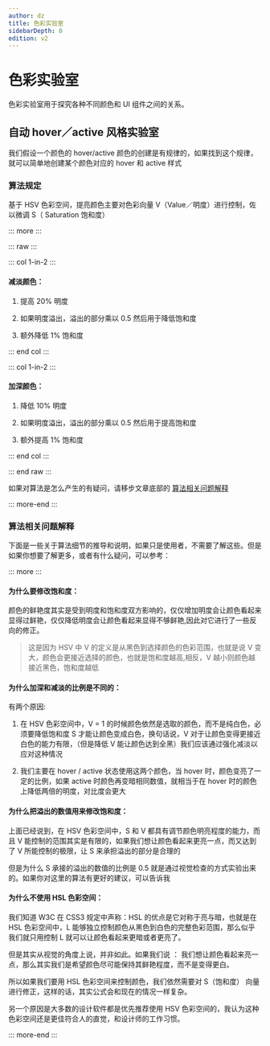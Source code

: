 ```yaml
---
author: dz
title: 色彩实验室
sidebarDepth: 0
edition: v2
---
```


# 色彩实验室

色彩实验室用于探究各种不同颜色和 UI 组件之间的关系。

## 自动 hover／active 风格实验室

我们假设一个颜色的 hover/active 颜色的创建是有规律的，如果找到这个规律，就可以简单地创建某个颜色对应的 hover 和 active 样式

### 算法规定

基于 HSV 色彩空间，提亮颜色主要对色彩向量 V（Value／明度）进行控制，佐以微调 S（ Saturation 饱和度）

::: more :::

::: raw :::

::: col 1-in-2 :::

#### 减淡颜色：

1. 提高 20% 明度

2. 如果明度溢出，溢出的部分乘以 0.5 然后用于降低饱和度

2. 额外降低 1% 饱和度

::: end col :::

::: col 1-in-2 :::

#### 加深颜色：

1. 降低 10% 明度

2. 如果明度溢出，溢出的部分乘以 0.5 然后用于提高饱和度

2. 额外提高 1% 饱和度

::: end col :::

::: end raw :::

如果对算法是怎么产生的有疑问，请移步文章底部的 [算法相关问题解释](#算法相关问题解释)

::: more-end :::


<color-lab/>


### 算法相关问题解释

下面是一些关于算法细节的推导和说明，如果只是使用者，不需要了解这些。但是如果你想要了解更多，或者有什么疑问，可以参考：

::: more :::

#### 为什么要修改饱和度：

颜色的鲜艳度其实是受到明度和饱和度双方影响的，仅仅增加明度会让颜色看起来显得过鲜艳，仅仅降低明度会让颜色看起来显得不够鲜艳,因此对它进行了一些反向的修正。

> 这是因为 HSV 中 V 的定义是从黑色到选择颜色的色彩范围，也就是说 V 变大，颜色会更接近选择的颜色，也就是饱和度越高,相反，V 越小则颜色越接近黑色，饱和度越低

#### 为什么加深和减淡的比例是不同的：

有两个原因:

1. 在 HSV 色彩空间中，V = 1 的时候颜色依然是选取的颜色，而不是纯白色，必须要降低饱和度 S 才能让颜色变成白色，换句话说，V 对于让颜色变得更接近白色的能力有限，（但是降低 V
能让颜色达到全黑）我们应该通过强化减淡以应对这种情况

2. 我们主要在 hover / active 状态使用这两个颜色，当 hover 时，颜色变亮了一定的比例，如果 active 时颜色再变暗相同数值，就相当于在 hover 时的颜色上降低两倍的明度，对比度会更大

#### 为什么把溢出的数值用来修改饱和度：

上面已经说到，在 HSV 色彩空间中，S 和 V 都具有调节颜色明亮程度的能力，而且 V 能控制的范围其实是有限的，如果我们想让颜色看起来更亮一点，而又达到了 V 所能控制的极限，让 S 来承担溢出的部分是合理的

但是为什么 S 承接的溢出的数值的比例是 0.5 就是通过视觉检查的方式实验出来的。如果你对这里的算法有更好的建议，可以告诉我

#### 为什么不使用 HSL 色彩空间：

我们知道 W3C 在 CSS3 规定中声称：HSL 的优点是它对称于亮与暗，也就是在 HSL 色彩空间中，L 能够独立控制颜色从黑色到白色的完整色彩范围，那么似乎我们就只用控制 L 就可以让颜色看起来更暗或者更亮了。

但是其实从视觉的角度上说，并非如此。如果我们说 ： 我们想让颜色看起来亮一点，那么其实我们是希望颜色尽可能保持其鲜艳程度，而不是变得更白。

所以如果我们要用 HSL 色彩空间来控制颜色，我们依然需要对 S（饱和度） 向量进行修正，这样的话，其实公式会和现在的情况一样复杂。

另一个原因是大多数的设计软件都是优先推荐使用 HSV 色彩空间的，我认为这种色彩空间还是更佳符合人的直觉，和设计师的工作习惯。

::: more-end :::